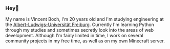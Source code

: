 ### Hey👋
My name is Vincent Boch, I'm 20 years old and I'm studying engineering at the <a href="https://uni-freiburg.de/">Albert-Ludwigs-Universität Freiburg</a>. Currently I'm learning Python through my studies and sometimes secretly look into the areas of web development. Although I'm fairly limited in time, I work on several community projects in my free time, as well as on my own Minecraft server.
<!--
<br>
<br>
 <p align=center>
  <a href="#">
   <img src ="https://github-readme-stats-git-masterrstaa-rickstaa.vercel.app/api?username=Snabeldier&hide=contribs&count_private=true&show_icons=true&hide_border=true&title_color=2792A5&hide_title=true&icon_color=0D3339&theme=github_dark">
 </a>
</p>
-->

